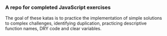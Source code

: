 ### A repo for completed JavaScript exercises

The goal of these katas is to practice the implementation of simple solutions to complex challenges, identifying duplication, practicing descriptive function names, DRY code and clear variables.
